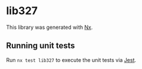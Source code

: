 # lib327

This library was generated with [Nx](https://nx.dev).


## Running unit tests

Run `nx test lib327` to execute the unit tests via [Jest](https://jestjs.io).


